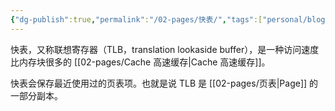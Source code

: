 ```yaml
---
{"dg-publish":true,"permalink":"/02-pages/快表/","tags":["personal/blog","os","hardware"]}
---
```


快表，又称联想寄存器（TLB，translation lookaside buffer），是一种访问速度比内存块很多的 [[02-pages/Cache 高速缓存\|Cache 高速缓存]]。

快表会保存最近使用过的页表项。也就是说 TLB 是 [[02-pages/页表\|Page]] 的一部分副本。